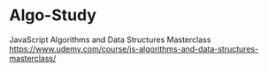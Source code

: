 # Algo-Study

JavaScript Algorithms and Data Structures Masterclass
https://www.udemy.com/course/js-algorithms-and-data-structures-masterclass/
